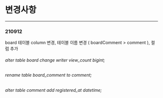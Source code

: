 # 변경사항

***
### 210912
board 테이블 column 변경, 테이블 이름 변경 ( boardComment > comment ), 컬럼 추가

###### alter table board change writer view_count bigint;
###### rename table board_comment to comment;
###### alter table comment add registered_at datetime;
